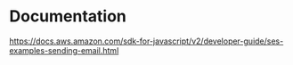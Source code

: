 # Documentation

https://docs.aws.amazon.com/sdk-for-javascript/v2/developer-guide/ses-examples-sending-email.html


